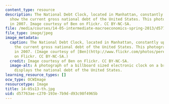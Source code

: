```yaml
---
content_type: resource
description: The National Debt Clock, located in Manhattan, constantly updates to
  show the current gross national debt of the United States. This photograph was taken
  in 2007. Image courtesy of Ben on Flickr. CC BY-NC-SA.
file: /media/courses/14-05-intermediate-macroeconomics-spring-2013/d57763aec270193e7b9dd93c98f4965b_14-05s13-th.jpg
file_type: image/jpeg
image_metadata:
  caption: The National Debt Clock, located in Manhattan, constantly updates to show
    the current gross national debt of the United States. This photograph was taken
    in 2007. (Image courtesy of [Ben](http://www.flickr.com/photos/peregrinari/1662689766/)
    on Flickr. CC BY-NC-SA.)
  credit: Image courtesy of Ben on Flickr. CC BY-NC-SA.
  image-alt: A photograph of a billboard sized electronic clock on a brick wall that
    displays the national debt of the United States.
learning_resource_types: []
ocw_type: OCWImage
resourcetype: Image
title: 14-05s13-th.jpg
uid: d57763ae-c270-193e-7b9d-d93c98f4965b
---
```

